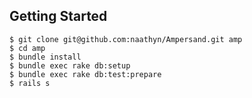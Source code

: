 Getting Started
---------------

    $ git clone git@github.com:naathyn/Ampersand.git amp
    $ cd amp
    $ bundle install
    $ bundle exec rake db:setup
    $ bundle exec rake db:test:prepare
    $ rails s
